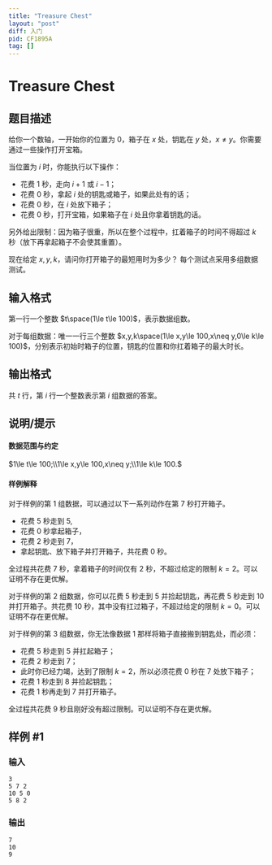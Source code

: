 ```yaml
---
title: "Treasure Chest"
layout: "post"
diff: 入门
pid: CF1895A
tag: []
---
```


# Treasure Chest

## 题目描述

给你一个数轴，一开始你的位置为 $0$，箱子在 $x$ 处，钥匙在 $y$ 处，$x\neq y$。你需要通过一些操作打开宝箱。

当位置为 $i$ 时，你能执行以下操作：

- 花费 $1$ 秒，走向 $i+1$ 或 $i-1$；
- 花费 $0$ 秒，拿起 $i$ 处的钥匙或箱子，如果此处有的话；
- 花费 $0$ 秒，在 $i$ 处放下箱子； 
- 花费 $0$ 秒，打开宝箱，如果箱子在 $i$ 处且你拿着钥匙的话。

另外给出限制：因为箱子很重，所以在整个过程中，扛着箱子的时间不得超过 $k$ 秒（放下再拿起箱子不会使其重置）。

现在给定 $x,y,k$，请问你打开箱子的最短用时为多少？
每个测试点采用多组数据测试。

## 输入格式

第一行一个整数 $t\space(1\le t\le 100)$，表示数据组数。

对于每组数据：唯一一行三个整数 $x,y,k\space(1\le x,y\le 100,x\neq y,0\le k\le 100)$，分别表示初始时箱子的位置，钥匙的位置和你扛着箱子的最大时长。

## 输出格式

共 $t$ 行，第 $i$ 行一个整数表示第 $i$ 组数据的答案。

## 说明/提示

#### 数据范围与约定

$1\le t\le 100;\\1\le x,y\le 100,x\neq y;\\1\le k\le 100.$

#### 样例解释

对于样例的第 $1$ 组数据，可以通过以下一系列动作在第 $7$ 秒打开箱子。

- 花费 $5$ 秒走到 $5$,
- 花费 $0$ 秒拿起箱子，
- 花费 $2$ 秒走到 $7$，
- 拿起钥匙、放下箱子并打开箱子，共花费 $0$ 秒。

全过程共花费 $7$ 秒，拿着箱子的时间仅有 $2$ 秒，不超过给定的限制 $k=2$。可以证明不存在更优解。

对于样例的第 $2$ 组数据，你可以花费 $5$ 秒走到 $5$ 并捡起钥匙，再花费 $5$ 秒走到 $10$ 并打开箱子。共花费 $10$ 秒，其中没有扛过箱子，不超过给定的限制 $k=0$。可以证明不存在更优解。

对于样例的第 $3$ 组数据，你无法像数据 $1$ 那样将箱子直接搬到钥匙处，而必须：

- 花费 $5$ 秒走到 $5$ 并扛起箱子；
- 花费 $2$ 秒走到 $7$；
- 此时你已经力竭，达到了限制 $k=2$，所以必须花费 $0$ 秒在 $7$ 处放下箱子；
- 花费 $1$ 秒走到 $8$ 并捡起钥匙；
- 花费 $1$ 秒再走到 $7$ 并打开箱子。

全过程共花费 $9$ 秒且刚好没有超过限制。可以证明不存在更优解。

## 样例 #1

### 输入

```
3
5 7 2
10 5 0
5 8 2
```

### 输出

```
7
10
9
```

